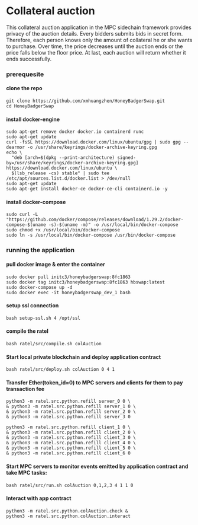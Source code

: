 # Collateral auction

This collateral auction application in the MPC sidechain framework provides privacy of the auction details. Every bidders submits bids in secret form. Therefore, each person knows only the amount of collateral he or she wants to purchase. Over time, the price decreases until the auction ends or the price falls below the floor price. At last, each auction will return whether it ends successfully.


### prerequesite

#### clone the repo
```
git clone https://github.com/xmhuangzhen/HoneyBadgerSwap.git
cd HoneyBadgerSwap
```
#### install docker-engine
```
sudo apt-get remove docker docker.io containerd runc
sudo apt-get update
curl -fsSL https://download.docker.com/linux/ubuntu/gpg | sudo gpg --dearmor -o /usr/share/keyrings/docker-archive-keyring.gpg
echo \
  "deb [arch=$(dpkg --print-architecture) signed-by=/usr/share/keyrings/docker-archive-keyring.gpg] https://download.docker.com/linux/ubuntu \
  $(lsb_release -cs) stable" | sudo tee /etc/apt/sources.list.d/docker.list > /dev/null
sudo apt-get update
sudo apt-get install docker-ce docker-ce-cli containerd.io -y
```

#### install docker-compose
```
sudo curl -L "https://github.com/docker/compose/releases/download/1.29.2/docker-compose-$(uname -s)-$(uname -m)" -o /usr/local/bin/docker-compose
sudo chmod +x /usr/local/bin/docker-compose
sudo ln -s /usr/local/bin/docker-compose /usr/bin/docker-compose
```

### running the application

#### pull docker image & enter the container
```
sudo docker pull initc3/honeybadgerswap:8fc1863
sudo docker tag initc3/honeybadgerswap:8fc1863 hbswap:latest
sudo docker-compose up -d
sudo docker exec -it honeybadgerswap_dev_1 bash
```

#### setup ssl connection
```
bash setup-ssl.sh 4 /opt/ssl
```

#### compile the ratel
```
bash ratel/src/compile.sh colAuction
```

#### Start local private blockchain and deploy application contract
```
bash ratel/src/deploy.sh colAuction 0 4 1
```
#### Transfer Ether(token_id=0) to MPC servers and clients for them to pay transaction fee

```
python3 -m ratel.src.python.refill server_0 0 \
& python3 -m ratel.src.python.refill server_1 0 \
& python3 -m ratel.src.python.refill server_2 0 \
& python3 -m ratel.src.python.refill server_3 0 
```

```
python3 -m ratel.src.python.refill client_1 0 \
& python3 -m ratel.src.python.refill client_2 0 \
& python3 -m ratel.src.python.refill client_3 0 \
& python3 -m ratel.src.python.refill client_4 0 \
& python3 -m ratel.src.python.refill client_5 0 \
& python3 -m ratel.src.python.refill client_6 0
```
#### Start MPC servers to monitor events emitted by application contract and take MPC tasks:

```
bash ratel/src/run.sh colAuction 0,1,2,3 4 1 1 0
```

#### Interact with app contract
```
python3 -m ratel.src.python.colAuction.check & 
python3 -m ratel.src.python.colAuction.interact 
```


